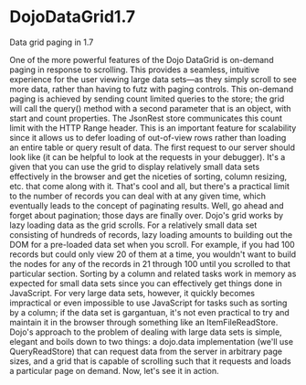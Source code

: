 DojoDataGrid1.7
===============

Data grid paging in 1.7

One of the more powerful features of the Dojo DataGrid is on-demand paging in response to scrolling. This provides a seamless, intuitive experience for the user viewing large data sets—as they simply scroll to see more data, rather than having to futz with paging controls. This on-demand paging is achieved by sending count limited queries to the store; the grid will call the query() method with a second parameter that is an object, with start and count properties. The JsonRest store communicates this count limit with the HTTP Range header. This is an important feature for scalability since it allows us to defer loading of out-of-view rows rather than loading an entire table or query result of data. The first request to our server should look like (it can be helpful to look at the requests in your debugger). It's a given that you can use the grid to display relatively small data sets effectively in the browser and get the niceties of sorting, column resizing, etc. that come along with it. That's cool and all, but there's a practical limit to the number of records you can deal with at any given time, which eventually leads to the concept of paginating results.
Well, go ahead and forget about pagination; those days are finally over. Dojo's grid works by lazy loading data as the grid scrolls. For a relatively small data set consisting of hundreds of records, lazy loading amounts to building out the DOM for a pre-loaded data set when you scroll. For example, if you had 100 records but could only view 20 of them at a time, you wouldn't want to build the nodes for any of the records in 21 through 100 until you scrolled to that particular section. Sorting by a column and related tasks work in memory as expected for small data sets since you can effectively get things done in JavaScript. For very large data sets, however, it quickly becomes impractical or even impossible to use JavaScript for tasks such as sorting by a column; if the data set is gargantuan, it's not even practical to try and maintain it in the browser through something like an ItemFileReadStore. Dojo's approach to the problem of dealing with large data sets is simple, elegant and boils down to two things: a dojo.data implementation (we'll use QueryReadStore) that can request data from the server in arbitrary page sizes, and a grid that is capable of scrolling such that it requests and loads a particular page on demand. Now, let's see it in action.             
